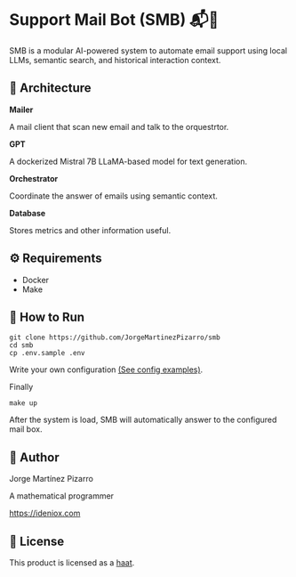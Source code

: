 # Support Mail Bot (SMB) 📬🤖

SMB is a modular AI-powered system to automate email support using local LLMs, semantic search, and historical interaction context.

## 🧱 Architecture

**Mailer**

A mail client that scan new email and talk to the orquestrtor.

**GPT**

A dockerized Mistral 7B LLaMA-based model for text generation.

**Orchestrator**

Coordinate the answer of emails using semantic context.

**Database**

Stores metrics and other information useful.

## ⚙️ Requirements

- Docker
- Make

## 🚀 How to Run

```
git clone https://github.com/JorgeMartinezPizarro/smb
cd smb
cp .env.sample .env
```

Write your own configuration [(See config examples)](docs/config.md).

Finally

```
make up
```

After the system is load, SMB will automatically answer to the configured mail box.

## 👤 Author

Jorge Martínez Pizarro

A mathematical programmer

https://ideniox.com

## 📜 License

This product is licensed as a [haat](https://github.com/JorgeMartinezPizarro/haat/blob/main/LICENSE.md).
